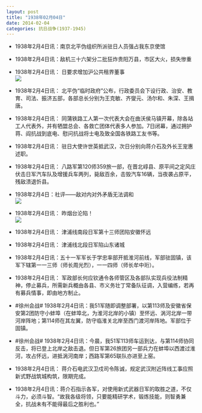 ```yaml
---
layout: post
title: "1938年02月04日"
date: 2014-02-04
categories: 抗日战争(1937-1945)
---
```


<meta name="referrer" content="no-referrer" />

- 1938年2月4日讯：南京北平伪组织所派驻日人员强占我东京使馆 

- 1938年2月4日讯：敌机三十六架分二批狂炸贵阳万县，市区大火，损失惨重 

- 1938年2月4日讯： 日要求增加沪公共租界董事 <br/><img src="https://ww3.sinaimg.cn/large/aca367d8jw1e1hpx4h4zyj.jpg" />

- 1938年2月4日讯： 北平伪“临时政府”公布，行政委员会下设行政、治安、教育、司法、振济五部，各部总长分别为王克敏、齐燮元、汤尔和、朱深、王揖唐。 

- 1938年2月4日讯： 同蒲铁路工人第一次代表大会在曲沃侯马镇开幕，除各站工人代表外，并有牺盟总会、各救亡团体代表多人参加。7日闭幕，通过拥护蒋、阎抗战到底电、慰问抗战将士电及致全国各铁路工友书等。 

- 1938年2月4日讯： 驻日大使许世英抵武汉，次日分别向蒋介石及外长王宠惠述职。 

- 1938年2月4日讯：  八路军第120师359旅一部，在晋北崞县、原平间之定风庄伏击日军汽车队及增援兵车两列，毙敌百余，击毁汽车16辆，当夜袭占原平，残敌溃退忻县。 

- 1938年2月4日：社评——敌对内对外矛盾无法调和  <br/><img src="https://ww2.sinaimg.cn/large/aca367d8jw1e1hh96q5g6j.jpg" />

- 1938年2月4日讯： 昨烟台沦陷！ <br/><img src="https://ww3.sinaimg.cn/large/aca367d8jw1e1hfiut5l7j.jpg" />

- 1938年2月4日讯： 津浦线南段日军第十三师团陷安徽怀远 

- 1938年2月4日讯： 津浦线北段日军陷山东诸城 

- 1938年2月4日讯：五十一军军长于学忠率部开抵淮河前线，军部驻固镇，该军下辖第一一三师（师长周光烈），一一四师（师长牟中珩）。 

- 1938年2月4日讯： 军政部长何应钦通令各师管区及各部队实现兵役法制精神，停止募兵，所需新兵概由各县、市义务壮丁常备队征调，入营编练，若再有募兵情事，即由地方制止。 

- #徐州会战# 1938年2月4日讯：我51军随即调整部署，以第113师及安徽省保安第2团防守小蚌埠（在蚌埠北，为淮河北岸的小镇）至怀远、涡河北岸一带河岸阵地；第114师在其左翼，防守临淮关北岸至西门渡河岸阵地。军部位于固镇。  

- #徐州会战# 1938年2月4日讯：今晨，我51军113师车运到达，与第114师协同反击，将已登上北岸之敌击退。但日军第26旅团另一部兵力在蚌埠以西渡过淮河，攻占怀远，进抵涡河南岸；西路军第65联队亦进至上窑。 

- 1938年2月4日讯： 蒋介石电武汉卫戍司令陈诚，规定武汉附近阵线工事应照新式野战筑城构筑，限期完成。 

- 1938年2月4日讯：蒋介石指示各军，对使用新式武器日军的取胜之道，不仅斗力，必须斗智。“故我各级将领，只要能精研学术，锻炼技能，则智勇兼全，抗战未有不能得最后之胜利也。” 

